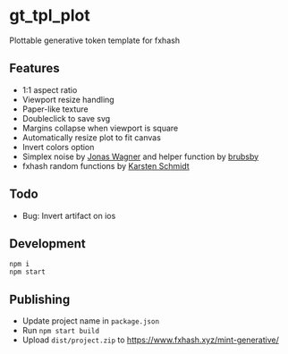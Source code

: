 # gt_tpl_plot

Plottable generative token template for fxhash

## Features
- 1:1 aspect ratio
- Viewport resize handling
- Paper-like texture
- Doubleclick to save svg
- Margins collapse when viewport is square
- Automatically resize plot to fit canvas
- Invert colors option
- Simplex noise by [Jonas Wagner](https://github.com/jwagner/simplex-noise.js) and helper function by [brubsby](https://github.com/brubsby/cozyvec)
- fxhash random functions by [Karsten Schmidt](https://github.com/thi-ng/umbrella/tree/develop/packages/random-fxhash)

## Todo

- Bug: Invert artifact on ios

## Development

```
npm i
npm start
```

## Publishing

- Update project name in `package.json`
- Run `npm start build`
- Upload `dist/project.zip` to https://www.fxhash.xyz/mint-generative/
